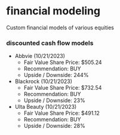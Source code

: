 # financial modeling
Custom financial models of various equities

### discounted cash flow models
- Abbvie (10/21/2023)
  - Fair Value Share Price: $505.24
  - Recommendation: BUY
  - Upside / Downside: 244%
- Blackrock (10/21/2023)
  - Fair Value Share Price: $732.54
  - Recommendation: BUY
  - Upside / Downside: 23%
- Ulta Beauty (10/21/2023)
  - Fair Value Share Price: $491.12
  - Recommendation: BUY
  - Upside / Downside: 28%
